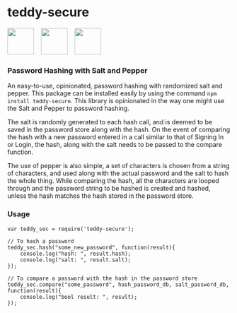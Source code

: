 # teddy-secure

<a href="https://www.npmjs.com/package/teddy-secure"><img src='http://i63.tinypic.com/59zu9u.jpg' height=60/></a> &nbsp;&nbsp; <a href="https://github.com/bongdreams/teddy-secure"><img src='http://i63.tinypic.com/j0jmh0.jpg' height=60/></a> &nbsp;&nbsp; <a href="https://twitter.com/BoNgDrEaMs"><img src='http://i66.tinypic.com/29de8zt.jpg' height=60/></a>

### Password Hashing with Salt and Pepper

An easy-to-use, opinionated, password hashing with randomized salt and pepper. This package can be installed easily by using the command  ``` npm install teddy-secure ```. This library is opinionated in the way one might use the Salt and Pepper to password hashing. 

The salt is randomly generated to each hash call, and is deemed to be saved in the password store along with the hash. On the event of comparing the hash with a new password entered in a call similar to that of Signing In or Login, the hash, along with the salt needs to be passed to the compare function.

The use of pepper is also simple, a set of characters is chosen from a string of characters, and used along with the actual password and the salt to hash the whole thing. While comparing the hash, all the characters are looped through and the password string to be hashed is created and hashed, unless the hash matches the hash stored in the password store.

### Usage

```
var teddy_sec = require('teddy-secure');

// To hash a password
teddy_sec.hash("some_new_password", function(result){
	console.log("hash: ", result.hash);
	console.log("salt: ", result.salt);
});

// To compare a password with the hash in the password store
teddy_sec.compare("some_password", hash_password_db, salt_password_db, function(result){
	console.log("bool result: ", result);
});

```
